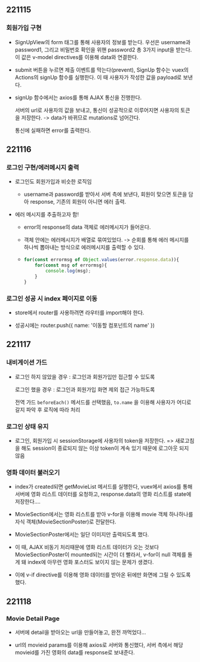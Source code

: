 ## 221115

### 회원가입 구현

- SignUpView의 form 태그를 통해 사용자의 정보를 받는다. 우선은 username과 password1, 그리고 비밀번호 확인을 위핸 password2 총 3가지 input을 받는다. 이 값은 v-model directives를 이용해 data와 연결한다.

- submit 버튼을 누르면 제출 이벤트를 막는다(prevent), SignUp 함수는 vuex의 Actions의 signUp 함수를 실행한다. 이 때 사용자가 작성한 값을 payload로 보낸다.

- signUp 함수에서는 axios를 통해 AJAX 통신을 진행한다.
  
  서버의 url로 사용자의 값을 보내고, 통신이 성공적으로 이루어지면 사용자의 토큰을 저장한다. -> data가 바뀌므로 mutations로 넘어간다.
  
  통신에 실패하면 error를 출력한다.

## 221116

### 로그인 구현/에러메시지 출력

- 로그인도 회원가입과 비슷한 로직임
  
  - username과 password를 받아서 서버 측에 보낸다, 회원이 맞으면 토큰을 담아 response, 기존의 회원이 아니면 에러 출력.

- 에러 메시지를 추출하고자 함!
  
  - error의 response의 data 객체로 에러메시지가 들어온다.
  
  - 객체 안에는 에러메시지가 배열로 묶여있었다. -> 순회를 통해 에러 메시지를 하나씩 뽑아내는 방식으로 에러메시지를 출력할 수 있다.
  
  - ```javascript
    for(const errormsg of Object.values(error.response.data)){
        for(const msg of errormsg){
            console.log(msg);
        }
    }
    ```

### 로그인 성공 시 index 페이지로 이동

- store에서 router를 사용하려면  라우터를 import해야 한다.

- 성공시에는 router.push({ name: '이동할 컴포넌트의 name' })

## 221117

### 내비게이션 가드

- 로그인 하지 않았을 경우 : 로그인과 회원가입만 접근할 수 있도록
  
  로그인 했을 경우 : 로그인과 회원가입 화면 제외 접근 가능하도록
  
  전역 가드 `beforeEach()` 메서드를 선택했음, `to.name` 을 이용해 사용자가 어디로 갈지 파악 후 로직에 따라 처리

### 로그인 상태 유지

- 로그인, 회원가입 시 sessionStorage에 사용자의 token을 저장한다. => 새로고침을 해도 session이 종료되지 않는 이상 token이 계속 있기 때문에 로그아웃 되지 않음

### 영화 데이터 불러오기

- index가 created되면 getMovieList 메서드를 실행한다, vuex에서 axios를 통해 서버에 영화 리스트 데이터를 요청하고, response.data의 영화 리스트를 state에 저장한다....

- MovieSection에서는 영화 리스트를 받아 v-for을 이용해 movie 객체 하나하나를 자식 객체(MovieSectionPoster)로 전달한다.

- MovieSectionPoster에서는 일단 이미지만 출력되도록 했다.

- 이 때, AJAX 비동기 처리때문에 영화 리스트 데이터가 오는 것보다 MovieSectionPoster이 mounted되는 시간이 더 빨라서, v-for이 null 객체를 돌게 돼 index에 아무런 영화 포스터도 보이지 않는 문제가 생겼다.

- 이에 v-if directive를 이용해 영화 데이터를 받아온 뒤에만 화면에 그릴 수 있도록 했다.

## 221118

### Movie Detail Page

- 서버에 detail을 받아오는 url을 만들어놓고, 완전 까먹었다...

- url의 movieid params를 이용해 axios로 서버와 통신했다, 서버 측에서 해당 movieid를 가진 영화의 data를 response로 보내준다.
